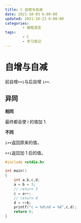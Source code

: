 ```yaml
---
title: C 自增与自减
date: 2021-10-03 6:00:00
updated: 2021-10-23 6:00:00
categories:
        - 编程语言
tags:
        - C
        - 学习笔记
---
```


# 自增与自减

前自增`++i`与后自增 `i++`.

## 异同

**相同**

最终都会使 i 的值加 1.

**不同**

`i++`返回原来的值，

`++i`返回加 1 后的值。

```c
#include <stdio.h>

int main()
{
    int a,b,c,d;
    a = b = 3;
    // return 3
    c = a++;
    // return 4
    d = ++b;
    printf("c = %d\nd = %d",c,d);
    return 0;
}
```
